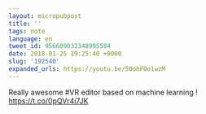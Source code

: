 ```yaml
---
layout: micropubpost
title: ''
tags: note
language: en
tweet_id: 956609032348995584
date: 2018-01-25 19:25:40 +0000
slug: '192540'
expanded_urls: https://youtu.be/50ohFOo1wzM
---
```

Really awesome #VR editor based on machine learning ! https://t.co/0pQVr4i7JK
